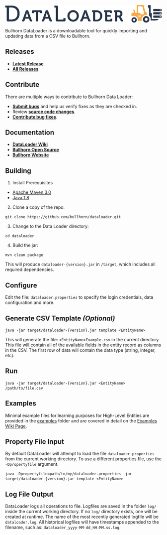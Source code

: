 ![DataLoader Logo](dataloader.png)

Bullhorn DataLoader is a downloadable tool for quickly importing and updating data from a CSV file to Bullhorn.

## Releases

* **[Latest Release](https://github.com/bullhorn/dataloader/releases/latest)**
* **[All Releases](https://github.com/bullhorn/dataloader/releases)**

## Contribute

There are multiple ways to contribute to Bullhorn Data Loader:
* **[Submit bugs](https://github.com/bullhorn/dataloader/issues)** and help us verify fixes as they are checked in.
* Review **[source code changes](https://github.com/bullhorn/dataloader/pulls)**.
* **[Contribute bug fixes](https://github.com/bullhorn/dataloader/issues)**.

## Documentation

*  **[DataLoader Wiki](https://github.com/bullhorn/dataloader/wiki)**
*  **[Bullhorn Open Source](http://bullhorn.github.io)**
*  **[Bullhorn Website](http://www.bullhorn.com)**

## Building

1. Install Prerequisites
 * [Apache Maven 3.0](https://maven.apache.org/)
 * [Java 1.8](http://www.oracle.com/technetwork/java/javase/downloads/jdk8-downloads-2133151.html)

2. Clone a copy of the repo:

  ```
  git clone https://github.com/bullhorn/dataloader.git
  ```

3. Change to the Data Loader directory:

  ```
  cd dataloader
  ```

4. Build the jar:

  ```
  mvn clean package
  ```

This will produce `dataloader-{version}.jar` in `/target`, which includes all required dependencies.

## Configure

Edit the file: `dataloader.properties` to specify the login credentials, data configuration and more.

## Generate CSV Template *(Optional)*

```
java -jar target/dataloader-{version}.jar template <EntityName>
```

This will generate the file: `<EntityName>Example.csv` in the current directory. This file will contain all of the available fields in the entity record as columns in the CSV. The first row of data will contain the data type (string, integer, etc).

## Run

```
java -jar target/dataloader-{version}.jar <EntityName> /path/to/file.csv
```

## Examples

Minimal example files for learning purposes for High-Level Entities are provided in the [examples](https://github.com/bullhorn/dataloader/tree/master/examples) folder and are covered in detail on the [Examples Wiki Page](https://github.com/bullhorn/dataloader/wiki/Examples).

## Property File Input

By default DataLoader will attempt to load the file `dataloader.properties` from the current working directory. To use a different properties file, use the `-Dpropertyfile` argument.

```
java -Dpropertyfile=path/to/my/dataloader.properties -jar target/dataloader-{version}.jar template <EntityName>
```

## Log File Output

DataLoader logs all operations to file. Logfiles are saved in the folder `log/` inside the current working directory. If no `log/` directory exists, one will be created at runtime. The name of the most recently generated logfile will be `dataloader.log`. All historical logfiles will have timestamps appended to the filename, such as: `dataloader_yyyy-MM-dd_HH:MM.ss.log`.